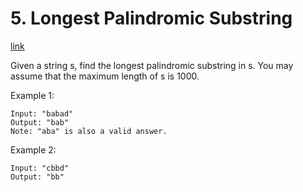 # 5. Longest Palindromic Substring

[link](https://leetcode.com/problems/longest-palindromic-substring/)

Given a string s, find the longest palindromic substring in s. You may assume that the maximum length of s is 1000.

Example 1:

```text
Input: "babad"
Output: "bab"
Note: "aba" is also a valid answer.
```

Example 2:

```text
Input: "cbbd"
Output: "bb"
```
